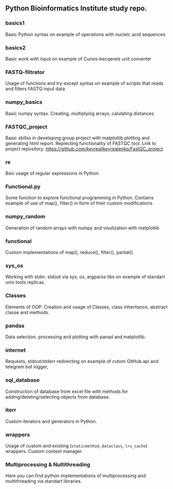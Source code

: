 ## Python Bioinformatics Institute study repo.

### basics1 
Basic Python syntax on example of operations with nucleic acid sequences

### basics2 
Basic work with input on example of Curies-becqerels unit converter

### FASTQ-filtrator 
Usage of functions and try-except syntax on example of scripts that reads and filters FASTQ input data

### numpy_basics 
Basic numpy syntax. Creating, multiplying arrays, calulating distances

### FASTQC_project 
Basic skillss in  developing group project with matplotlib plotting and generating html report. Replecting functionality of FASTQC tool.
Link to project repository:
https://github.com/keyreallkeyrealenko/FastQC_project

### re
Bsic usage of regular expressions in Python


### Functional.py
Some function to explore functional programming in Python.
Contains example of use of map(), filter() in form of their custom modifications


### numpy_random
Generation of random arrays with numpy and visulization with matplotlib


### functional
Custom implementations of map(), reduce(), filter(), partial()


### sys_os
Working with stdin. stdout via sys, os, argparse libs on example of standart unix tools replicas.


### Classes
Elements of OOP. Creation and usage of Classes, class inheritance, abstract classe and methods.


### pandas
Data selection. processing and plotting with panad and matplotlib.


### internet
Requests, stdout/stderr redirecting on example of cutom GitHub api and telegram bot logger,


### sql_database
Construction of database from excel file with methods for adding/deleting/selecting objects from database.


### iterr
Custom iterators and generators in Python.


### wrappers
Usage of custom and existing (`staticmethod`, `dataclass`, `lru_cache`) wrappers. Custom context manager. 


### Multiprocessing & Nultithreading
Here you can find python implementations of multiprocessing and multithreading via standart libraries.

